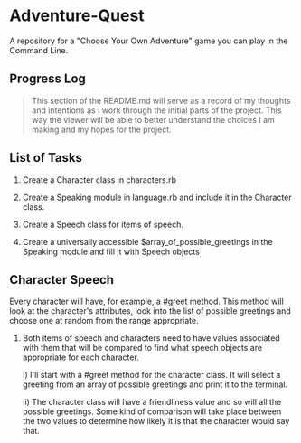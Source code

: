 # Adventure-Quest
A repository for a "Choose Your Own Adventure" game you can play in the Command Line.

## Progress Log
> This section of the README.md will serve as a record of my thoughts and intentions as I work through the initial parts of the project. This way the viewer will be able to better understand the choices I am making and my hopes for the project.

## List of Tasks

1. Create a Character class in characters.rb

2. Create a Speaking module in language.rb and include it in the Character class.

3. Create a Speech class for items of speech. 

4. Create a universally accessible $array_of_possible_greetings in the Speaking module and fill it with Speech objects

## Character Speech

Every character will have, for example, a #greet method.
This  method will look at the character's attributes, look into the list of
possible greetings and choose one at random from the range appropriate.

1. Both items of speech and characters need to have values associated with
them that will be compared to find what speech objects are appropriate for 
each character. 

    i)  I'll start with a #greet method for the character class. It will select a 
        greeting from an array of possible greetings and print it to the terminal.

    ii) The character class will have a friendliness value and so will all the possible
        greetings. Some kind of comparison will take place between the two values to
        determine how likely it is that the character would say that.


